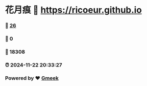 # 花月痕 :link: https://ricoeur.github.io 
### :page_facing_up: [26](https://ricoeur.github.io/tag.html) 
### :speech_balloon: 0 
### :hibiscus: 18308 
### :alarm_clock: 2024-11-22 20:33:27 
### Powered by :heart: [Gmeek](https://github.com/Meekdai/Gmeek)
